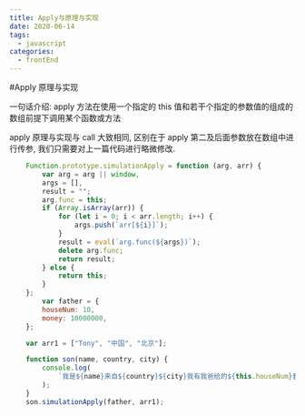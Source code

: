```yaml
---
title: Apply与原理与实现
date: 2020-06-14
tags:
  - javascript
categories:
  - frontEnd
---
```


#Apply 原理与实现

一句话介绍: apply 方法在使用一个指定的 this 值和若干个指定的参数值的组成的数组前提下调用某个函数或方法

apply 原理与实现与 call 大致相同, 区别在于 apply 第二及后面参数放在数组中进行传参, 我们只需要对上一篇代码进行略微修改.

```javascript
    Function.prototype.simulationApply = function (arg, arr) {
        var arg = arg || window,
        args = [],
        result = "";
        arg.func = this;
        if (Array.isArray(arr)) {
            for (let i = 0; i < arr.length; i++) {
           		args.push(`arr[${i}]`);
        	}
            result = eval(`arg.func(${args})`);
            delete arg.func;
            return result;
        } else {
        	return this;
        }
	};
        var father = {
        houseNum: 10,
        money: 10000000,
    };

    var arr1 = ["Tony", "中国", "北京"];

    function son(name, country, city) {
        console.log(
        	`我是${name}来自${country}${city}我有我爸给的${this.houseNum}套房和${this.money}元的零花钱`
        );
    }
    son.simulationApply(father, arr1);
```
